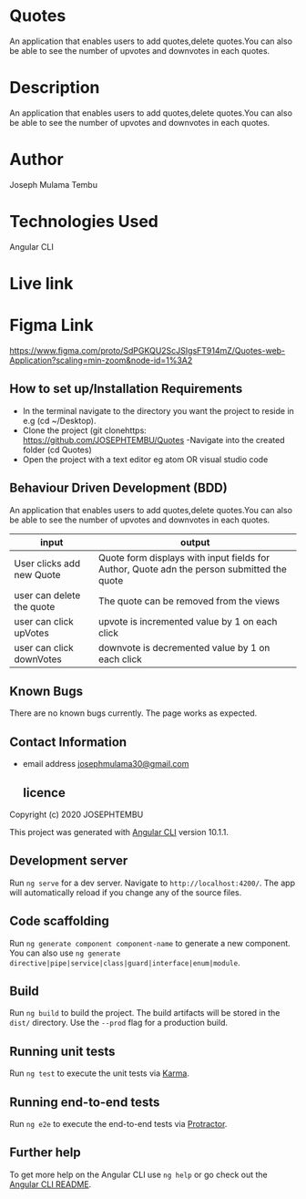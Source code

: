 # Quotes
An application that enables users to add quotes,delete quotes.You can also be able to see the number of upvotes and downvotes in each quotes.

# Description

An application that enables users to add quotes,delete quotes.You can also be able to see the number of upvotes and downvotes in each quotes.
# Author

Joseph Mulama Tembu
# Technologies Used

Angular CLI

# Live link 

# Figma Link
https://www.figma.com/proto/SdPGKQU2ScJSIgsFT914mZ/Quotes-web-Application?scaling=min-zoom&node-id=1%3A2

## How to set up/Installation Requirements

- In the terminal navigate to the directory you want the project to reside in e.g (cd ~/Desktop).
- Clone the project (git clonehttps: https://github.com/JOSEPHTEMBU/Quotes
  -Navigate into the created folder (cd Quotes)
- Open the project with a text editor eg atom OR visual studio code

## Behaviour Driven Development (BDD)

 An application that enables users to add quotes,delete quotes.You can also be able to see the number of upvotes and downvotes in each quotes.

| input  | output |
| ------- | ------------ |
|   User clicks add new Quote |  Quote form displays with input fields for Author, Quote adn the person submitted the quote    |
| user can delete the quote  |  The quote can be removed from the views      |
| user can click upVotes | upvote is incremented value by 1 on each click     |
| user can click downVotes    | downvote is decremented value by 1 on each click    |

## Known Bugs

There are no known bugs currently. The page works as expected.

## Contact Information

- email address
  josephmulama30@gmail.com

  ## licence

Copyright (c) 2020 JOSEPHTEMBU









This project was generated with [Angular CLI](https://github.com/angular/angular-cli) version 10.1.1.

## Development server

Run `ng serve` for a dev server. Navigate to `http://localhost:4200/`. The app will automatically reload if you change any of the source files.

## Code scaffolding

Run `ng generate component component-name` to generate a new component. You can also use `ng generate directive|pipe|service|class|guard|interface|enum|module`.

## Build

Run `ng build` to build the project. The build artifacts will be stored in the `dist/` directory. Use the `--prod` flag for a production build.

## Running unit tests

Run `ng test` to execute the unit tests via [Karma](https://karma-runner.github.io).

## Running end-to-end tests

Run `ng e2e` to execute the end-to-end tests via [Protractor](http://www.protractortest.org/).

## Further help

To get more help on the Angular CLI use `ng help` or go check out the [Angular CLI README](https://github.com/angular/angular-cli/blob/master/README.md).
